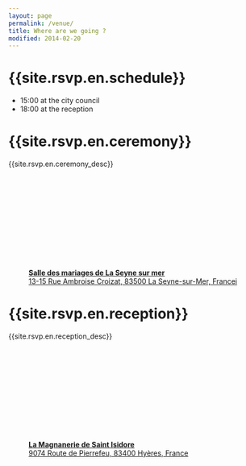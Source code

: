 ```yaml
---
layout: page
permalink: /venue/
title: Where are we going ?
modified: 2014-02-20
---
```

<script type="text/javascript">
    function initialize() {
        // City council map
        var cityCouncilLatlng = new google.maps.LatLng(43.103341, 5.879964);
        var mapCityCouncilOptions = {
            center: cityCouncilLatlng,
            zoom: 16
        };
        var mapCityCouncil = new google.maps.Map(document.getElementById("map-city-council"),
            mapCityCouncilOptions);
        
        // To add the marker to the map, use the 'map' property
        var marker = new google.maps.Marker({
                position: cityCouncilLatlng,
                map: mapCityCouncil,
                title:"Salle des mariages de La Seyne sur mer"
        });

        // Reception Map
        var receptionLatlng = new google.maps.LatLng(43.1890367,6.1277288);
        var receptionMapOptions = {
            center: receptionLatlng,
            zoom: 10
        };
        var receptionMap = new google.maps.Map(document.getElementById("map-reception"),
            receptionMapOptions);
        
        // To add the marker to the map, use the 'map' property
        var receptionMarker = new google.maps.Marker({
                position: receptionLatlng,
                map: receptionMap,
                title:"Magnanerie de Saint Isidore"
        });
    }
google.maps.event.addDomListener(window, 'load', initialize);
</script>


# {{site.rsvp.en.schedule}}

* 15:00 at the city council
* 18:00 at the reception

# {{site.rsvp.en.ceremony}}

{{site.rsvp.en.ceremony_desc}}

<figure class="half">
  <div id="map-city-council" class="map elem" style="height:0;padding-bottom: 40.25%;"></div>
  <p class="elem"><a href="https://www.google.com/maps/place/43%C2%B006'11.4%22N+5%C2%B052'48.2%22E/@43.103176,5.88007,14z/data=!3m1!4b1!4m2!3m1!1s0x0:0x0"><strong>Salle des mariages de La Seyne sur mer</strong><br />13-15 Rue Ambroise Croizat, 83500 La Seyne-sur-Mer, Francei</a></p> 
  <figcaption></figcaption>
</figure>


# {{site.rsvp.en.reception}}

{{site.rsvp.en.reception_desc}}

<figure class="half">
  <div id="map-reception" class="map elem" style="height:0;padding-bottom: 40.25%;"></div>
  <p class="elem"><a href="https://www.google.co.jp/maps/place/La+Magnanerie+de+Saint+Isidore/@43.1890367,6.1277288,17z/data=!3m1!4b1!4m2!3m1!1s0x0:0xac93425c69b72207"><strong>La Magnanerie de Saint Isidore</strong><br />9074 Route de Pierrefeu, 83400 Hyères, France</a></p> 
  <figcaption></figcaption>
</figure>

